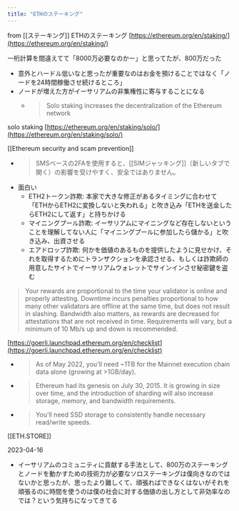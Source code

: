 ```yaml
---
title: "ETHのステーキング"
---
```


from [[ステーキング]]
ETHのステーキング
[https://ethereum.org/en/staking/](https://ethereum.org/en/staking/)

一桁計算を間違えてて「8000万必要なのかー」と思ってたが、800万だった
- 意外とハードル低いなと思ったが重要なのはお金を預けることではなく「ノードを24時間稼働させ続けるところ」
- ノードが増えた方がイーサリアムの非集権性に寄与することになる
    - > Solo staking increases the decentralization of the Ethereum network

solo staking
[https://ethereum.org/en/staking/solo/](https://ethereum.org/en/staking/solo/)

[[Ethereum security and scam prevention]]
- > SMSベースの2FAを使用すると、[[SIMジャッキング]]（新しいタブで開く）の影響を受けやすく、安全ではありません。
- 面白い
    - ETH2トークン詐欺: 本家で大きな修正があるタイミングに合わせて「ETHからETH2に変換しないと失われる」と吹き込み「ETHを送金したらETH2にして返す」と持ちかける
    - マイニングプール詐欺: イーサリアムにマイニングなど存在しないということを理解してない人に「マイニングプールに参加したら儲かる」と吹き込み、出資させる
    - エアドロップ詐欺: 何かを価値のあるものを提供したように見せかけ、それを取得するためにトランザクションを承認させる、もしくは詐欺師の用意したサイトでイーサリアムウォレットでサインインさせ秘密鍵を盗む


> Your rewards are proportional to the time your validator is online and properly attesting. Downtime incurs penalties proportional to how many other validators are offline at the same time, but does not result in slashing. Bandwidth also matters, as rewards are decreased for attestations that are not received in time. Requirements will vary, but a minimum of 10 Mb/s up and down is recommended.

[https://goerli.launchpad.ethereum.org/en/checklist](https://goerli.launchpad.ethereum.org/en/checklist)
- > As of May 2022, you'll need ~1TB for the Mainnet execution chain data alone (growing at >1GB/day).
- >  Ethereum had its genesis on July 30, 2015. It is growing in size over time, and the introduction of sharding will also increase storage, memory, and bandwidth requirements.
- >  You'll need SSD storage to consistently handle necessary read/write speeds.


[[ETH.STORE]]

2023-04-16
- イーサリアムのコミュニティに貢献する手法として、800万のステーキングとノードを動かすための技術力が必要なソロステーキングは僕向きなのではないかと思ったが、思ったより難しくて、頑張ればできなくはないがそれを頑張るのに時間を使うのは僕の社会に対する価値の出し方として非効率なのでは？という気持ちになってきてる
